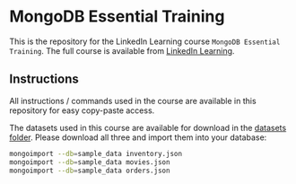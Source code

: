 # MongoDB Essential Training
This is the repository for the LinkedIn Learning course `MongoDB Essential Training`. The full course is available from [LinkedIn Learning][lil-course-url].
## Instructions

All instructions / commands used in the course are available in this repository for easy copy-paste access.

The datasets used in this course are available for download in the [datasets folder](/datasets/). Please download all three and import them into your database:

```sh
mongoimport --db=sample_data inventory.json
mongoimport --db=sample_data movies.json
mongoimport --db=sample_data orders.json
```

[lil-course-url]: [https://www.linkedin.com/learning/](https://www.linkedin.com/learning/mongodb-essential-training)
[lil-thumbnail-url]: http://

